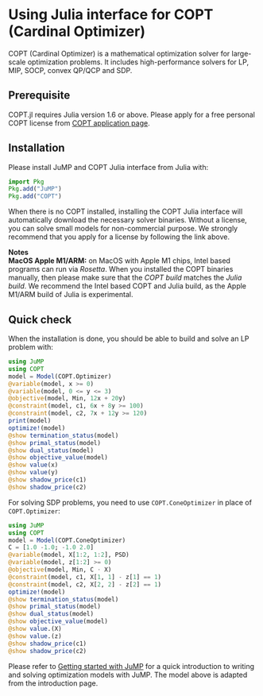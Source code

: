 # Using Julia interface for COPT (Cardinal Optimizer)

COPT (Cardinal Optimizer) is a mathematical optimization solver for large-scale optimization problems.
It includes high-performance solvers for LP, MIP, SOCP, convex QP/QCP and SDP.

## Prerequisite

COPT.jl requires Julia version 1.6 or above. Please apply for a free personal COPT license from [COPT application page](https://www.shanshu.ai/copt).

## Installation

Please install JuMP and COPT Julia interface from Julia with:

```julia
import Pkg
Pkg.add("JuMP")
Pkg.add("COPT")
```

When there is no COPT installed,
installing the COPT Julia interface will automatically download the necessary solver binaries.
Without a license, you can solve small models for non-commercial purpose.
We strongly recommend that you apply for a license by following the link above.

**Notes**<br>
**MacOS Apple M1/ARM:** on MacOS with Apple M1 chips, Intel based programs can run via *Rosetta*. When you installed the COPT binaries manually, then please make sure that the *COPT build* matches the *Julia build*. We recommend the Intel based COPT and Julia build, as the Apple M1/ARM build of Julia is experimental.

## Quick check

When the installation is done, you should be able to build and solve an LP problem with:

```julia
using JuMP
using COPT
model = Model(COPT.Optimizer)
@variable(model, x >= 0)
@variable(model, 0 <= y <= 3)
@objective(model, Min, 12x + 20y)
@constraint(model, c1, 6x + 8y >= 100)
@constraint(model, c2, 7x + 12y >= 120)
print(model)
optimize!(model)
@show termination_status(model)
@show primal_status(model)
@show dual_status(model)
@show objective_value(model)
@show value(x)
@show value(y)
@show shadow_price(c1)
@show shadow_price(c2)
```

For solving SDP problems, you need to use `COPT.ConeOptimizer` in place of
`COPT.Optimizer`:

```julia
using JuMP
using COPT
model = Model(COPT.ConeOptimizer)
C = [1.0 -1.0; -1.0 2.0]
@variable(model, X[1:2, 1:2], PSD)
@variable(model, z[1:2] >= 0)
@objective(model, Min, C ⋅ X)
@constraint(model, c1, X[1, 1] - z[1] == 1)
@constraint(model, c2, X[2, 2] - z[2] == 1)
optimize!(model)
@show termination_status(model)
@show primal_status(model)
@show dual_status(model)
@show objective_value(model)
@show value.(X)
@show value.(z)
@show shadow_price(c1)
@show shadow_price(c2)
```

Please refer to [Getting started with JuMP](https://jump.dev/JuMP.jl/stable/tutorials/getting_started/getting_started_with_JuMP/) 
for a quick introduction to writing and solving optimization models with JuMP.
The model above is adapted from the introduction page.
